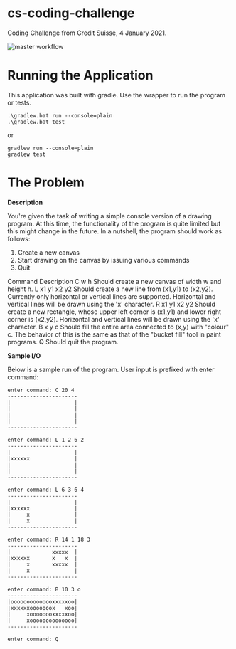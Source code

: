 # cs-coding-challenge
Coding Challenge from Credit Suisse, 4 January 2021.

![master workflow](https://github.com/piercestar/cs-coding-challenge/actions/workflows/gradle.yml/badge.svg)

# Running the Application

This application was built with gradle. Use the wrapper to run the program or tests.

```
.\gradlew.bat run --console=plain
.\gradlew.bat test
```

or   

``` 
gradlew run --console=plain
gradlew test
```

# The Problem

__Description__

You're given the task of writing a simple console version of a drawing program. 
At this time, the functionality of the program is quite limited but this might change in the future. 
In a nutshell, the program should work as follows:
 1. Create a new canvas
 2. Start drawing on the canvas by issuing various commands
 3. Quit


Command 		Description
C w h           Should create a new canvas of width w and height h.
L x1 y1 x2 y2   Should create a new line from (x1,y1) to (x2,y2). Currently only
                horizontal or vertical lines are supported. Horizontal and vertical lines
                will be drawn using the 'x' character.
R x1 y1 x2 y2   Should create a new rectangle, whose upper left corner is (x1,y1) and
                lower right corner is (x2,y2). Horizontal and vertical lines will be drawn
                using the 'x' character.
B x y c         Should fill the entire area connected to (x,y) with "colour" c. The
                behavior of this is the same as that of the "bucket fill" tool in paint
                programs.
Q               Should quit the program.

__Sample I/O__

Below is a sample run of the program. User input is prefixed with enter command:

```
enter command: C 20 4
----------------------
|                    |
|                    |
|                    |
|                    |
----------------------
```
```
enter command: L 1 2 6 2
----------------------
|                    |
|xxxxxx              |
|                    |
|                    |
----------------------
```
```
enter command: L 6 3 6 4
----------------------
|                    |
|xxxxxx              |
|     x              |
|     x              |
----------------------
```
```
enter command: R 14 1 18 3
----------------------
|             xxxxx  |
|xxxxxx       x   x  |
|     x       xxxxx  |
|     x              |
----------------------
```
```
enter command: B 10 3 o
----------------------
|oooooooooooooxxxxxoo|
|xxxxxxooooooox   xoo|
|     xoooooooxxxxxoo|
|     xoooooooooooooo|
----------------------
```
```
enter command: Q
```
